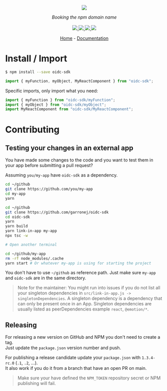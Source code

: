 <p align="center">
    <img src="https://user-images.githubusercontent.com/6702424/80216211-00ef5280-863e-11ea-81de-59f3a3d4b8e4.png">  
</p>
<p align="center">
    <i>Booking the npm domain name</i>
    <br>
    <br>
    <a href="https://github.com/garronej/oidc-sdk/actions">
      <img src="https://github.com/garronej/oidc-sdk/actions/workflows/ci.yaml/badge.svg?branch=main">
    </a>
    <a href="https://bundlephobia.com/package/oidc-sdk">
      <img src="https://img.shields.io/bundlephobia/minzip/oidc-sdk">
    </a>
    <a href="https://www.npmjs.com/package/oidc-sdk">
      <img src="https://img.shields.io/npm/dw/oidc-sdk">
    </a>
    <a href="https://github.com/garronej/oidc-sdk/blob/main/LICENSE">
      <img src="https://img.shields.io/npm/l/oidc-sdk">
    </a>
</p>
<p align="center">
  <a href="https://github.com/garronej/oidc-sdk">Home</a>
  -
  <a href="https://github.com/garronej/oidc-sdk">Documentation</a>
</p>

# Install / Import

```bash
$ npm install --save oidc-sdk
```

```typescript
import { myFunction, myObject, MyReactComponent } from "oidc-sdk";
```

Specific imports, only import what you need:

```typescript
import { myFunction } from "oidc-sdk/myFunction";
import { myObject } from "oidc-sdk/myObject";
import MyReactComponent from "oidc-sdk/MyReactComponent";
```

# Contributing

## Testing your changes in an external app

You have made some changes to the code and you want to test them
in your app before submitting a pull request?

Assuming `you/my-app` have `oidc-sdk` as a dependency.

```bash
cd ~/github
git clone https://github.com/you/my-app
cd my-app
yarn

cd ~/github
git clone https://github.com/garronej/oidc-sdk
cd oidc-sdk
yarn
yarn build
yarn link-in-app my-app
npx tsc -w

# Open another terminal

cd ~/github/my-app
rm -rf node_modules/.cache
yarn start # Or whatever my-app is using for starting the project
```

You don't have to use `~/github` as reference path. Just make sure `my-app` and `oidc-sdk`
are in the same directory.

> Note for the maintainer: You might run into issues if you do not list all your singleton dependencies in
> `src/link-in-app.js -> singletonDependencies`. A singleton dependency is a dependency that can
> only be present once in an App. Singleton dependencies are usually listed as peerDependencies example `react`, `@emotion/*`.

## Releasing

For releasing a new version on GitHub and NPM you don't need to create a tag.  
Just update the `package.json` version number and push.

For publishing a release candidate update your `package.json` with `1.3.4-rc.0` (`.1`, `.2`, ...).  
It also work if you do it from a branch that have an open PR on main.

> Make sure your have defined the `NPM_TOKEN` repository secret or NPM publishing will fail.
